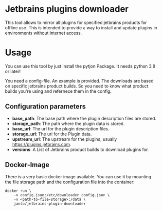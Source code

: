 # Jetbrains plugins downloader

This tool allows to mirror all plugins for specified jetbrains products for offline use.
This is intended to provide a way to install and update plugins in environments without
internet access.

# Usage

You can use this tool by just install the pytjon Package.
It needs python 3.8 or later!

You need a config-file. An example is provided. The downloads are based on specific jetbrains
product builds. So you need to know what product builds you're using and refernece them in the
config.

## Configuration parameters

* **base_path**: The base path where the plugin description files are stored.
* **storage_path**: The path where the plugin data is stored.
* **base_url**: The url for the plugin description files.
* **storage_url**: The url for the Plugin data.
* **upstream_url**: The upstream for the plugins, usually https://plugins.jetbrains.com.
* **versions**: A List of Jetbrains product builds to download plugins for.

## Docker-Image

There is a very basic docker image available. You can use it by mounting the file storage
path and the configuration file into the container:

```
docker run \
    -v config.json:/etc/downloader_config.json \
    -v <path-to-file-storage>:/data \
    janlo/jetbrains-plugin-downloader
```